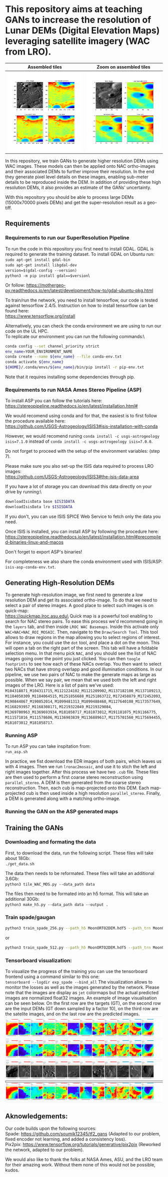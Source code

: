 # This repository aims at teaching GANs to increase the resolution of Lunar DEMs (Digital Elevation Maps) leveraging satellite imagery (WAC from LRO).
| Assembled tiles | Zoom on assembled tiles |
|:-------:|:------:|
![alt text](images/SuperResolutionTile.png) | ![alt text](images/SuperResolutionZOOMonTile.png)

In this repository, we train GANs to generate higher resolution DEMs using WAC images.
These models can then be applied onto NAC ortho-images and their associated DEMs to further improve their resolution.
In the end they generate pixel level details on these images, enabling sub-meter details to be reproduced inside the DEM.
In addition of providing these high resolution DEMs, it also provides an estimate of the GANs' uncertainty.

With this repository you should be able to process large DEMs (15000x70000 pixels DEMs) and get the super-resolution result as 
a geo-tiff.

## Requirements

### Requirements to run our SuperResolution Pipeline

To run the code in this repository you first need to install GDAL. GDAL is required to generate the training dataset.
To install GDAL on Ubuntu run:\
`sudo apt-get install gdal-bin`\
`sudo apt-get install libgdal-dev`\
`version=$(gdal-config --version)`\
`python3 -m pip install gdal==$version`\

Or follow: https://mothergeo-py.readthedocs.io/en/latest/development/how-to/gdal-ubuntu-pkg.html

To train/run the network, you need to install tensorflow, our code is tested against tensorflow 2.4/5. Instruction on how to install tensorflow can be found here:\
https://www.tensorflow.org/install

Alternatively, you can check the conda environment we are using to run our code on the UL HPC.\
To replicate our environment you can run the following commands:\
```bash
conda config --set channel_priority strict
env_name=YOUR_ENVIRONMENT_NAME
conda create --name ${env_name} --file conda-env.txt
conda activate ${env_name}
${HOME}/.conda/envs/${env_name}/bin/pip install -r pip-env.txt
```

Note that it requires installing some dependencies through pip.

### Requirements to run NASA Ames Stereo Pipeline (ASP)

To install ASP you can follow the tutorials here:\
https://stereopipeline.readthedocs.io/en/latest/installation.html#

We would recomend using conda and for that, the easiest is to first follow the procedure available here:\
https://github.com/USGS-Astrogeology/ISIS3#isis-installation-with-conda

However, we would recomend runing `conda install -c usgs-astrogeology isis=7.1.0` instead of `conda install -c usgs-astrogeology isis=7.0.0`.

Do not forget to proceed with the setup of the environment variables: (step 7).

Please make sure you also set-up the ISIS data required to process LRO images:\
https://github.com/USGS-Astrogeology/ISIS3#the-isis-data-area

If you have a lot of storage you can download this data directly on your drive by running:\
```bash
downloadIsisData base $ISISDATA
downloadIsisData lro $ISISDATA
```
If you don't, you can use ISIS SPICE Web Service to fetch only the data you need.

Once ISIS is installed, you can install ASP by following the procedure here:\
https://stereopipeline.readthedocs.io/en/latest/installation.html#precompiled-binaries-linux-and-macos

Don't forget to export ASP's binaries!

For completeness we also share the conda environment used with ISIS/ASP:\
`isis-asp-conda-env.txt`.

## Generating High-Resolution DEMs

To generate high-resolution image, we first need to generate a low resolution DEM and get its associated ortho-image.
To do that we need to select a pair of stereo images. A good place to select such images is on quick-map:\
https://quickmap.lroc.asu.edu\
Quick map is a powerful tool enabling to search for NAC stereo pairs. To ease this process we'd recommend going in the `layers`
tab, and then inside `LROC WAC Basemaps`. Inside this activate only `WAC+NAC+NAC_ROI_MOSAIC`.
Then, navigate to the `Draw/Search Tool`. This tool allows to draw regions in the map allowing you to select regions of interest.
For instance, you could use the `dot` tool, and place a dot on the moon. This will open a tab on the right part of the screen.
This tab will have a foldable selection menu. In that menu pick `NAC`, and you should see the list of NAC images going over the point
you just clicked. You can then `toogle footprints` to see how each of these NACs overlap.
You then want to select two NACs that have strong overlapp and good illumination conditions.
In our pipeline, we use two pairs of NAC to make the generate maps as large as possible.
When we say pair, we mean that we used both the left and right images of the LRO.
Here is a list of pairs we've used: `M104318871_M104311715`, `M1121224102_M1121209902`, `M1137182100_M1137189213`, `M1184050309_M1184064515`, `M1251856688_M1251863722`,
`M172458879_M172452093`, `M190844867_M190852014`, `M1099481313_M1099488460`, `M1127640108_M1173577649`, `M1168293957_M1168308171`, `M1219322049_M1219329084`,
`M1369700963_M1369693934`, `M181058717_M181073012`, `M191181075_M191166775`, `M111571816_M111578606`, `M1136903839_M1136889617`, `M1175701560_M1175694455`,
`M181073012_M181058717`.

### Running ASP

To run ASP you can take inspitation from:\
`run_asp.sh`

In practice, we fist download the EDR images of both pairs, which leaves us with 4 images.
Then we run `lronac2mosaic`, and use it to stich the left and right images together.
After this process we have two `.cub` file.
These files are then used to perform a first coarse stereo reconstruction using `parallel_stereo`.
A DEM is then generated from the coarse stereo reconstruction.
Then, each cub is map-projected onto this DEM.
Each map-projected cub is then used inside a high resolution `parallel_stereo`.
Finally, a DEM is generated along with a matching ortho-image.

### Running the GAN on the ASP generated maps



## Training the GANs
### Downloading and formating the data
First, to download the data, run the following script. These files will take about 18Gb:\
`./get_data.sh` 

The data then needs to be reformated. These files will take an additional 3.6Gb:\
`python3 tile_WAC_MOS.py --data_path data`

The files then need to be formated into an h5 format. This will take an additional 30Gb:\
`python3 make_h5.py --data_path data --output .`

### Train spade/gaugan
```bash
python3 train_spade_256.py --path_h5 MoonORTO2DEM.hdf5 --path_trn MoonORTO2DEM_train.pkl --path_val MoonORTO2DEM_val.pkl --output_path exp_spade
```
or

```bash
python3 train_spade_512.py --path_h5 MoonORTO2DEM.hdf5 --path_trn MoonORTO2DEM_train.pkl --path_val MoonORTO2DEM_val.pkl --output_path exp_spade
```

### Tensorboard visualization:
To visualize the progress of the training you can use the tensorboard frontend using a command similar to this one:\
`tensorboard --logdir exp_spade --bind_all`
The visualization allows to monitor the losses as well as the images generated by the network. Please note that the images are display as `jet` colormaps but the actual predicted images are normalized float32 images. An example of image visualisation can be seen below. On the first row are the targets (GT), on the second row are the input DEMs (GT down sampled by a factor 10), on the third row are the satelite images, and on the last row are the predicted images.
![alt text](images/example.png)

## Aknowledgements:
Our code builds upon the following sources:\
Spade: https://github.com/soumik12345/tf2_gans (Adapted to our problem, fixed encoder not learning, and added a consistency loss).\
Pix2pix: https://www.tensorflow.org/tutorials/generative/pix2pix (Reworked the network, adapted to our problem).

We would also like to thank the folks at NASA Ames, ASU, and the LRO team for their amazing work.
Without them none of this would not be possible, kudos.
